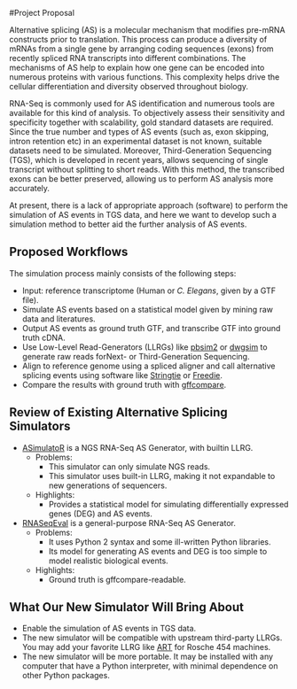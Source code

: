 #Project Proposal

Alternative splicing (AS) is a molecular mechanism that modifies pre-mRNA constructs prior to translation. This process can produce a diversity of mRNAs from a single gene by arranging coding sequences (exons) from recently spliced RNA transcripts into different combinations. The mechanisms of AS help to explain how one gene can be encoded into numerous proteins with various functions. This complexity helps drive the cellular differentiation and diversity observed throughout biology. 

RNA-Seq is commonly used for AS identification and numerous tools are available for this kind of analysis. To objectively assess their sensitivity and specificity together with scalability, gold standard datasets are required. Since the true number and types of AS events (such as, exon skipping, intron retention etc) in an experimental dataset is not known, suitable datasets need to be simulated. Moreover, Third-Generation Sequencing (TGS), which is developed in recent years, allows sequencing of single transcript without splitting to short reads. With this method, the transcribed exons can be better preserved, allowing us to perform AS analysis more accurately. 

At present, there is a lack of appropriate approach (software) to perform the simulation of AS events in TGS data, and here we want to develop such a simulation method to better aid the further analysis of AS events.


## Proposed Workflows

The simulation process mainly consists of the following steps:

- Input: reference transcriptome (Human or _C. Elegans_, given by a GTF file).
- Simulate AS events based on a statistical model given by mining raw data and literatures.
- Output AS events as ground truth GTF, and transcribe GTF into ground truth cDNA.
- Use Low-Level Read-Generators (LLRGs) like [pbsim2](https://github.com/yukiteruono/pbsim2) or [dwgsim](https://github.com/nh13/dwgsim) to generate raw reads forNext- or Third-Generation Sequencing.
- Align to reference genome using a spliced aligner and call alternative splicing events using software like [Stringtie](https://github.com/gpertea/stringtie) or [Freedie](http://github.com/vpc-ccg/freddie).
- Compare the results with ground truth with [gffcompare](https://github.com/gpertea/gffcompare).

## Review of Existing Alternative Splicing Simulators

- [ASimulatoR](https://github.com/biomedbigdata/ASimulatoR) is a NGS RNA-Seq AS Generator, with builtin LLRG.
  - Problems:
    - This simulator can only simulate NGS reads.
    - This simulator uses built-in LLRG, making it not expandable to new generations of sequencers.
  - Highlights:
    - Provides a statistical model for simulating differentially expressed genes (DEG) and AS events.
- [RNASeqEval](https://github.com/kkrizanovic/RNAseqEval) is a general-purpose RNA-Seq AS Generator.
  - Problems:
    - It uses Python 2 syntax and some ill-written Python libraries.
    - Its model for generating AS events and DEG is too simple to model realistic biological events.
  - Highlights:
    - Ground truth is gffcompare-readable.

## What Our New Simulator Will Bring About

- Enable the simulation of AS events in TGS data.
- The new simulator will be compatible with upstream third-party LLRGs. You may add your favorite LLRG like [ART](https://www.ncbi.nlm.nih.gov/pmc/articles/PMC3278762/) for Rosche 454 machines.
- The new simulator will be more portable. It may be installed with any computer that have a Python interpreter, with minimal dependence on other Python packages.
